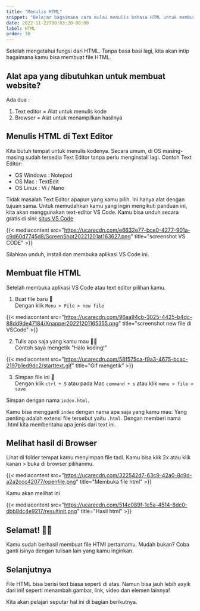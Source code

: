 ```yaml
---
title: "Menulis HTML"
snippet: "Belajar bagaimana cara mulai menulis bahasa HTML untuk membuat website. Persiapan apa saja yang dibutuhkan?"
date: 2022-11-22T00:03:20-08:00
label: HTML
order: 30
---
```


Setelah mengetahui fungsi dari HTML. Tanpa basa basi lagi, kita akan intip bagaimana kamu bisa membuat file HTML.

## Alat apa yang dibutuhkan untuk membuat website?

Ada dua :

1. Text editor = Alat untuk menulis kode
2. Browser = Alat untuk menampilkan hasilnya

## Menulis HTML di Text Editor

Kita butuh tempat untuk menulis kodenya. Secara umum, di OS masing-masing sudah tersedia Text Editor tanpa perlu menginstall lagi. Contoh Text Editor:

- OS Windows : Notepad
- OS Mac : TextEdit
- OS Linux : Vi / Nano

Tidak masalah Text Editor apapun yang kamu pilih. Ini hanya alat dengan tujuan sama.
Untuk memudahkan kamu yang ingin mengikuti panduan ini, kita akan menggunakan text-editor VS Code. Kamu bisa unduh secara gratis di sini: [situs VS Code](https://code.visualstudio.com)

{{< mediacontent src="https://ucarecdn.com/e6632e77-bce0-4277-901a-c9d60d7745d8/ScreenShot20221201at163627.png" title="screenshot VS CODE" >}}

Silahkan unduh, install dan membuka aplikasi VS Code ini.

## Membuat file HTML

Setelah membuka aplikasi VS Code atau text editor pilihan kamu.

1. Buat file baru 📖  
   Dengan klik `Menu > File > new file`

{{< mediacontent src="https://ucarecdn.com/96aa94cb-3025-4425-b4dc-88dd9de47184/Xnapper20221201165355.png" title="screenshot new file di VSCode" >}}

2. Tulis apa saja yang kamu mau ✍🏽  
   Contoh saya mengetik "Halo koding!"

{{< mediacontent src="https://ucarecdn.com/58f575ca-f9a3-4675-bcac-2197b1ed9dc2/starttext.gif" title="Gif mengetik" >}}

3. Simpan file ini 💾  
   Dengan klik `ctrl + S` atau pada Mac `command + s` atau klik `menu > file > save`

Simpan dengan nama `index.html`.

Kamu bisa mengganti `index` dengan nama apa saja yang kamu mau. Yang penting adalah extensi file tersebut yaitu `.html`. Dengan memberi nama .html kita memberitahu apa jenis dari text ini.

## Melihat hasil di Browser

Lihat di folder tempat kamu menyimpan file tadi. Kamu bisa klik 2x atau klik kanan > buka di browser pilihanmu.

{{< mediacontent src="https://ucarecdn.com/322542d7-63c9-42a0-8c9d-a2a2ccc42077/openfile.png" title="Membuka file html" >}}

Kamu akan melihat ini

{{< mediacontent src="https://ucarecdn.com/514c089f-1c5a-4514-8dc0-dbb8dc4e9217/resultinit.png" title="Hasil html" >}}

## Selamat! 🥳🥳

Kamu sudah berhasil membuat file HTMl pertamamu. Mudah bukan? Coba ganti isinya dengan tulisan lain yang kamu inginkan.

## Selanjutnya

File HTML bisa berisi text biasa seperti di atas. Namun bisa jauh lebih asyik dari ini! seperti menambah gambar, link, video dan elemen lainnya!

Kita akan pelajari seputar hal ini di bagian berikutnya.
